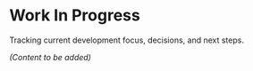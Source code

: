 # Work In Progress

Tracking current development focus, decisions, and next steps.

*(Content to be added)* 